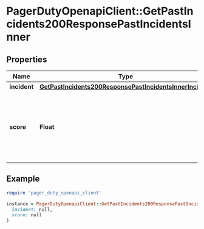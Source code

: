 # PagerDutyOpenapiClient::GetPastIncidents200ResponsePastIncidentsInner

## Properties

| Name | Type | Description | Notes |
| ---- | ---- | ----------- | ----- |
| **incident** | [**GetPastIncidents200ResponsePastIncidentsInnerIncident**](GetPastIncidents200ResponsePastIncidentsInnerIncident.md) |  | [optional] |
| **score** | **Float** | The computed similarity score associated with the incident and parent incident  | [optional] |

## Example

```ruby
require 'pager_duty_openapi_client'

instance = PagerDutyOpenapiClient::GetPastIncidents200ResponsePastIncidentsInner.new(
  incident: null,
  score: null
)
```

